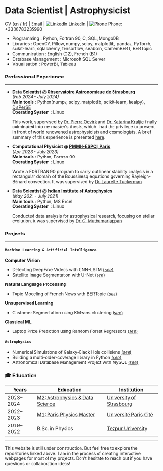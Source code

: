 # Data Scientist | Astrophysicist
CV ([en](https://raw.githubusercontent.com/vishrut-b/vishrut-b.github.io/main/assets/cv_eng_%20(3).pdf) / [fr](https://raw.githubusercontent.com/vishrut-b/vishrut-b.github.io/main/assets/cv_fr_%20(2).pdf)) | [Email](mailto:vishrutbezbarua@gmail.com) | [![LinkedIn](https://img.icons8.com/ios-filled/20/000000/linkedin.png)](https://www.linkedin.com/in/vishrut-bezbarua-53b355205/) [LinkedIn](https://www.linkedin.com/in/vishrut-bezbarua-53b355205/) | [![Phone](https://img.icons8.com/ios-filled/20/000000/phone.png)](#) Phone: +33(0)783235990  

- Programming : Python, Fortran 90, C, SQL, MongoDB
- Libraries : OpenCV, Pillow, numpy, scipy, matplotlib, pandas, PyTorch, scikit-learn, sqlalchemy, tensorflow, seaborn, CamemBERT, BERTopic
- Communication : English (C2), French (B1)
- Database Management : Microsoft SQL Server
- Visualisation : PowerBI, Tableau

### Professional Experience
---
- **Data Scientist @ [Observatoire Astronomique de Strasbourg](https://astro.unistra.fr/en/)**<br>
  _(Feb 2024 - July 2024)_<br>
  **Main tools** : Python(numpy, scipy, matplotlib, scikit-learn, healpy), [DisPerSE](https://www2.iap.fr/users/sousbie/web/html/index3c4a.html?category/Overview)<br>
  **Operating System** : Linux<br>
  
  This work, supervised by [Dr. Pierre Ocvirk](https://astro.unistra.fr/fr/recherche/pierre-ocvirk/) and [Dr. Katarina Kraljic](https://astro.unistra.fr/fr/recherche/katarina-kraljic/) finally culminated into my master's thesis, which I had the privilege to present in front of world renowened astrophysicists and cosmologists.
  A brief summary of this experience is presented [here](https://vishrut-b.github.io/Master-Thesis/).
     

- **Computational Physicist @ [PMMH-ESPCI, Paris](https://www.pmmh.espci.fr/)** <br>
_(Apr 2023 - July 2023)_ <br>
  **Main tools** : Python, Fortran 90 <br>
  **Operating System** : Linux<br>
  
  Wrote a FORTRAN 90 program to carry out linear stability analysis in a rectangular domain of the Boussinesq equations governing Rayleigh-Bénard convection. It was supervised by [Dr. Laurette Tuckerman](https://blog.espci.fr/laurette/)

- **Data Scientist @ [Indian Institute of Astrophysics](https://www.iiap.res.in/)** <br>
  _(May 2021 - July 2021)_ <br>
  **Main tools** : Python, MS Excel <br>
  **Operating System** : Linux<br>
  
  Conducted data analysis for astrophysical research, focusing on stellar evolution. It was supervised by [Dr. C. Muthumariappan](https://www.iiap.res.in/people/profile/academic/c-muthumariappan/)

### Projects
---
#### ```Machine Learning & Artificial Intelligence```

**Computer Vision**<br>
- Detecting DeepFake Videos with CNN-LSTM [(_see_)](https://github.com/vishrut-b/Deep_fake_detection_CNN_LSTM.git)<br>
- Satellite Image Segmentation with U-Net [(_see_)](https://vishrut-b.github.io/Satellite-Image-Segmentation-with-Deep-Learning/#loss-function--metrics)<br>

**Natural Language Processing**<br>
- Topic Modeling of French News with BERTopic [(_see_)](https://github.com/vishrut-b/Mod-lisation-NLP-de-la-Presse-Fran-aise)<br>

**Unsupervised Learning**<br>
- Customer Segmentation using KMeans clustering [(_see_)](https://vishrut-b.github.io/clustering-analysis-of-online-retail-data/#exploratory-data-analysis-eda)<br>

**Classical ML**<br>
- Laptop Price Prediction using Random Forest Regressors [(_see_)](https://vishrut-b.github.io/ML-Project-Laptop-Price-Prediction/)<br>

#### ```Astrophysics```
- Numerical Simulations of Galaxy-Black Hole collisions  [(_see_)](https://github.com/vishrut-b/Numerical-Simulation_Galactic_Disk_Heating.git)
- Building a multi-order-coverage library in Python [(_see_)](https://github.com/vishrut-b/Python-Project-files.git)
- Astronomical Database Management Project with MySQL [(_see_)](https://github.com/vishrut-b/Database-Project-MySQL-/blob/08f5b2d7cb2a300c5e772a394091091f10b2e409/Database_Project_Report_new%20(2).pdf)
  
### 🎓 Education

| **Years**        | **Education**                               | **Institution**                              |
|-------------------|-----------------------------------------------|----------------------------------------------|
| 2023–2024        | [M2: Astrophysics & Data Science](https://astro.unistra.fr/en/training-education/master-astrophysics-track/#master2) | [University of Strasbourg](https://en.unistra.fr/) |
| 2022–2023        | [M1: Paris Physics Master](http://www.parisphysicsmaster.com/) | [Université Paris Cité](https://u-paris.fr/en/) |
| 2019–2022        | B.Sc. in Physics                              | [Tezpur University](https://www.tezu.ernet.in/) |


---

This website is still under construction. But feel free to explore the repositories linked above. I am in the process of creating interactive webpages for most of my projects. Don’t hesitate to reach out if you have questions or collaboration ideas!
